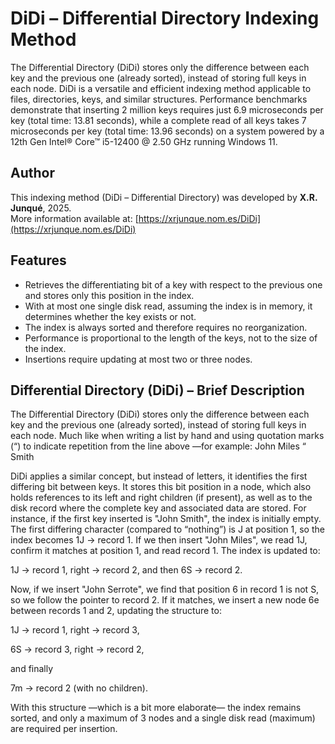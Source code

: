 # DiDi – Differential Directory Indexing Method

The Differential Directory (DiDi) stores only the difference between each key and the previous one (already sorted), instead of storing full keys in each node.
DiDi is a versatile and efficient indexing method applicable to files, directories, keys, 
and similar structures. Performance benchmarks demonstrate that inserting 2 million keys 
requires just 6.9 microseconds per key (total time: 13.81 seconds), while a complete read 
of all keys takes 7 microseconds per key (total time: 13.96 seconds) on a system powered
by a 12th Gen Intel® Core™ i5-12400 @ 2.50 GHz running Windows 11.</p>

## Author

This indexing method (DiDi – Differential Directory) was developed by **X.R. Junqué**, 2025.  
More information available at: [https://xrjunque.nom.es/DiDi](https://xrjunque.nom.es/DiDi)

## Features
- Retrieves the differentiating bit of a key with respect to the previous one and stores only this position in the index.
- With at most one single disk read, assuming the index is in memory, it determines whether the key exists or not.
- The index is always sorted and therefore requires no reorganization.
- Performance is proportional to the length of the keys, not to the size of the index.
- Insertions require updating at most two or three nodes.

## Differential Directory (DiDi) – Brief Description

The Differential Directory (DiDi) stores only the difference between each key and the previous one (already sorted), instead of storing full keys in each node.
Much like when writing a list by hand and using quotation marks (“) to indicate repetition from the line above —for example:
John Miles
  “  Smith

DiDi applies a similar concept, but instead of letters, it identifies the first differing bit between keys. 
It stores this bit position in a node, which also holds references to its left and right children (if present), as well as to the disk record where the complete key and associated data are stored.
For instance, if the first key inserted is "John Smith", the index is initially empty. The first differing character (compared to “nothing”) is J at position 1, so the index becomes 
1J → record 1.
If we then insert "John Miles", we read 1J, confirm it matches at position 1, and read record 1. The index is updated to:

1J → record 1, right → record 2, and then 6S → record 2.

Now, if we insert "John Serrote", we find that position 6 in record 1 is not S, so we follow the pointer to record 2. If it matches, we insert a new node 6e between records 1 and 2, updating the structure to:

1J → record 1, right → record 3,

6S → record 3, right → record 2,

and finally

7m → record 2 (with no children).

With this structure —which is a bit more elaborate— the index remains sorted, and only a maximum of 3 nodes and a single disk read (maximum) are required per insertion.
